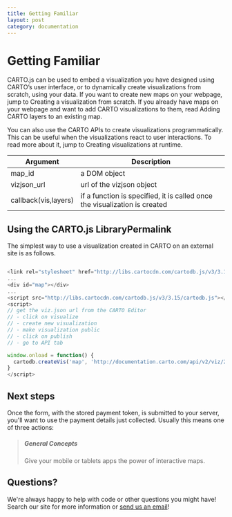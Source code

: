 ```yaml
---
title: Getting Familiar
layout: post
category: documentation
---
```


# Getting Familiar

CARTO.js can be used to embed a visualization you have designed using CARTO’s user interface, or to dynamically create visualizations from scratch, using your data. If you want to create new maps on your webpage, jump to Creating a visualization from scratch. If you already have maps on your webpage and want to add CARTO visualizations to them, read Adding CARTO layers to an existing map.

You can also use the CARTO APIs to create visualizations programmatically. This can be useful when the visualizations react to user interactions. To read more about it, jump to Creating visualizations at runtime.


| Argument            | Description           |
|---------------------|-----------------------|
| map_id              | a DOM object          |
| vizjson_url         | url of the vizjson object      |
| callback(vis,layers)| if a function is specified, it is called once the visualization is created      |

## Using the CARTO.js LibraryPermalink

The simplest way to use a visualization created in CARTO on an external site is as follows.

```javascript

<link rel="stylesheet" href="http://libs.cartocdn.com/cartodb.js/v3/3.15/themes/css/cartodb.css" />
...
<div id="map"></div>
...
<script src="http://libs.cartocdn.com/cartodb.js/v3/3.15/cartodb.js"></script>
<script>
// get the viz.json url from the CARTO Editor
// - click on visualize
// - create new visualization
// - make visualization public
// - click on publish
// - go to API tab

window.onload = function() {
  cartodb.createVis('map', 'http://documentation.carto.com/api/v2/viz/2b13c956-e7c1-11e2-806b-5404a6a683d5/viz.json');
}
</script>

```

## Next steps

Once the form, with the stored payment token, is submitted to your server, you'll want to use the payment details just collected. Usually this means one of three actions:

> ##### General Concepts
> Give your mobile or tablets apps the power of interactive maps.


## Questions?

We're always happy to help with code or other questions you might have! Search our site for more information or [send us an email](https://acmegrouptest.github.io/brandnewproduct/)!